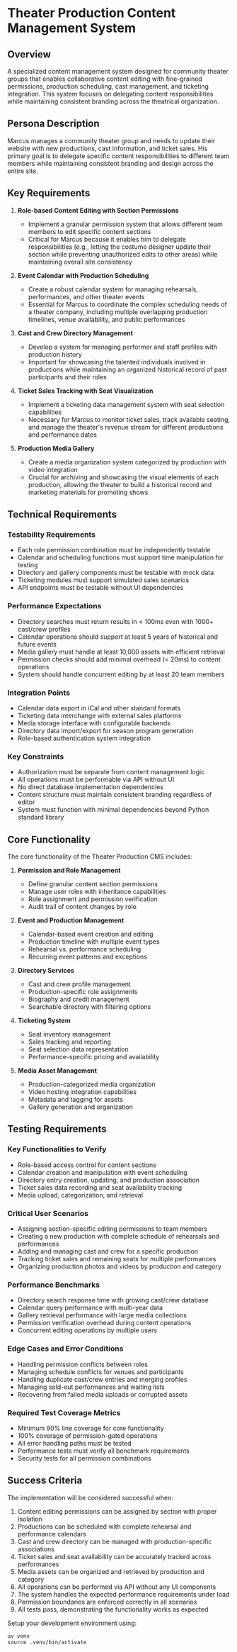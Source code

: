 # Theater Production Content Management System

## Overview
A specialized content management system designed for community theater groups that enables collaborative content editing with fine-grained permissions, production scheduling, cast management, and ticketing integration. This system focuses on delegating content responsibilities while maintaining consistent branding across the theatrical organization.

## Persona Description
Marcus manages a community theater group and needs to update their website with new productions, cast information, and ticket sales. His primary goal is to delegate specific content responsibilities to different team members while maintaining consistent branding and design across the entire site.

## Key Requirements

1. **Role-based Content Editing with Section Permissions**
   - Implement a granular permission system that allows different team members to edit specific content sections
   - Critical for Marcus because it enables him to delegate responsibilities (e.g., letting the costume designer update their section while preventing unauthorized edits to other areas) while maintaining overall site consistency

2. **Event Calendar with Production Scheduling**
   - Create a robust calendar system for managing rehearsals, performances, and other theater events
   - Essential for Marcus to coordinate the complex scheduling needs of a theater company, including multiple overlapping production timelines, venue availability, and public performances

3. **Cast and Crew Directory Management**
   - Develop a system for managing performer and staff profiles with production history
   - Important for showcasing the talented individuals involved in productions while maintaining an organized historical record of past participants and their roles

4. **Ticket Sales Tracking with Seat Visualization**
   - Implement a ticketing data management system with seat selection capabilities
   - Necessary for Marcus to monitor ticket sales, track available seating, and manage the theater's revenue stream for different productions and performance dates

5. **Production Media Gallery**
   - Create a media organization system categorized by production with video integration
   - Crucial for archiving and showcasing the visual elements of each production, allowing the theater to build a historical record and marketing materials for promoting shows

## Technical Requirements

### Testability Requirements
- Each role permission combination must be independently testable
- Calendar and scheduling functions must support time manipulation for testing
- Directory and gallery components must be testable with mock data
- Ticketing modules must support simulated sales scenarios
- API endpoints must be testable without UI dependencies

### Performance Expectations
- Directory searches must return results in < 100ms even with 1000+ cast/crew profiles
- Calendar operations should support at least 5 years of historical and future events
- Media gallery must handle at least 10,000 assets with efficient retrieval
- Permission checks should add minimal overhead (< 20ms) to content operations
- System should handle concurrent editing by at least 20 team members

### Integration Points
- Calendar data export in iCal and other standard formats
- Ticketing data interchange with external sales platforms
- Media storage interface with configurable backends
- Directory data import/export for season program generation
- Role-based authentication system integration

### Key Constraints
- Authorization must be separate from content management logic
- All operations must be performable via API without UI
- No direct database implementation dependencies
- Content structure must maintain consistent branding regardless of editor
- System must function with minimal dependencies beyond Python standard library

## Core Functionality

The core functionality of the Theater Production CMS includes:

1. **Permission and Role Management**
   - Define granular content section permissions
   - Manage user roles with inheritance capabilities
   - Role assignment and permission verification
   - Audit trail of content changes by role

2. **Event and Production Management**
   - Calendar-based event creation and editing
   - Production timeline with multiple event types
   - Rehearsal vs. performance scheduling
   - Recurring event patterns and exceptions

3. **Directory Services**
   - Cast and crew profile management
   - Production-specific role assignments
   - Biography and credit management
   - Searchable directory with filtering options

4. **Ticketing System**
   - Seat inventory management
   - Sales tracking and reporting
   - Seat selection data representation
   - Performance-specific pricing and availability

5. **Media Asset Management**
   - Production-categorized media organization
   - Video hosting integration capabilities
   - Metadata and tagging for assets
   - Gallery generation and organization

## Testing Requirements

### Key Functionalities to Verify
- Role-based access control for content sections
- Calendar creation and manipulation with event scheduling
- Directory entry creation, updating, and production association
- Ticket sales data recording and seat availability tracking
- Media upload, categorization, and retrieval

### Critical User Scenarios
- Assigning section-specific editing permissions to team members
- Creating a new production with complete schedule of rehearsals and performances
- Adding and managing cast and crew for a specific production
- Tracking ticket sales and remaining seats for multiple performances
- Organizing production photos and videos by production and category

### Performance Benchmarks
- Directory search response time with growing cast/crew database
- Calendar query performance with multi-year data
- Gallery retrieval performance with large media collections
- Permission verification overhead during content operations
- Concurrent editing operations by multiple users

### Edge Cases and Error Conditions
- Handling permission conflicts between roles
- Managing schedule conflicts for venues and participants
- Handling duplicate cast/crew entries and merging profiles
- Managing sold-out performances and waiting lists
- Recovering from failed media uploads or corrupted assets

### Required Test Coverage Metrics
- Minimum 90% line coverage for core functionality
- 100% coverage of permission-gated operations
- All error handling paths must be tested
- Performance tests must verify all benchmark requirements
- Security tests for all permission combinations

## Success Criteria

The implementation will be considered successful when:

1. Content editing permissions can be assigned by section with proper isolation
2. Productions can be scheduled with complete rehearsal and performance calendars
3. Cast and crew directory can be managed with production-specific associations
4. Ticket sales and seat availability can be accurately tracked across performances
5. Media assets can be organized and retrieved by production and category
6. All operations can be performed via API without any UI components
7. The system handles the expected performance requirements under load
8. Permission boundaries are enforced correctly in all scenarios
9. All tests pass, demonstrating the functionality works as expected

Setup your development environment using:
```
uv venv
source .venv/bin/activate
```